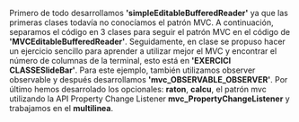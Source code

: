 Primero de todo desarrollamos **'simpleEditableBufferedReader'** ya que las primeras clases todavía no conocíamos el patrón MVC. A continuación, separamos el código en 3 clases para seguir el patrón MVC en el código de **'MVCEditableBufferedReader'**. Seguidamente, en clase se propuso hacer un ejercicio sencillo para aprender a utilizar mejor el MVC y encontrar el número de columnas de la terminal, esto está en **'EXERCICI CLASSESlideBar'**. Para este ejemplo, también utilizamos observer observable y después desarrollamos **'mvc_OBSERVABLE_OBSERVER'**. Por último hemos desarrolado los opcionales: **raton**, **calcu**, el patrón mvc utilizando la API Property Change Listener **mvc_PropertyChangeListener** y trabajamos en el **multilinea**.  
